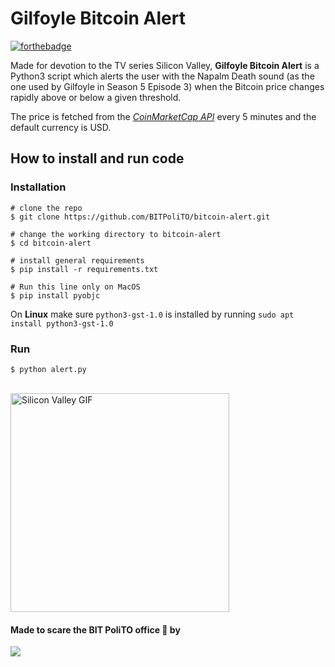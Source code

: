 # Gilfoyle Bitcoin Alert

[![forthebadge](https://forthebadge.com/images/badges/powered-by-black-magic.svg)](https://forthebadge.com)

Made for devotion to the TV series Silicon Valley, **Gilfoyle Bitcoin Alert** is a Python3 script which alerts the user with the Napalm Death sound (as the one used by Gilfoyle in Season 5 Episode 3) when the Bitcoin price changes rapidly above or below a given threshold.

The price is fetched from the [_CoinMarketCap API_](https://coinmarketcap.com/api/) every 5 minutes and the default currency is USD.

## How to install and run code
### Installation

```console
# clone the repo
$ git clone https://github.com/BITPoliTO/bitcoin-alert.git

# change the working directory to bitcoin-alert
$ cd bitcoin-alert

# install general requirements
$ pip install -r requirements.txt

# Run this line only on MacOS
$ pip install pyobjc
```
On **Linux** make sure `python3-gst-1.0` is installed by running `sudo apt install python3-gst-1.0`

### Run
```console
$ python alert.py
```

<br>
<img src="https://raw.githubusercontent.com/alessandroguggino/GilfoyleBTCAlert/master/gif_gilfoyle.gif" width="350" title="Silicon Valley GIF" />
<br>


#### Made to scare the BIT PoliTO office 👻 by  
  
<a href="https://github.com/BITPoliTO/bitcoin-alert/graphs/contributors">
  <img src="https://contrib.rocks/image?repo=bitpolito/bitcoin-alert" />
</a>
